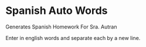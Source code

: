 # Spanish Auto Words
Generates Spanish Homework For Sra. Autran

Enter in english words and separate each by a new line.
